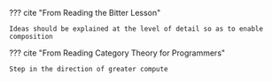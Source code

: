 ??? cite "From Reading the Bitter Lesson" 

    Ideas should be explained at the level of detail so as to enable composition

??? cite "From Reading Category Theory for Programmers" 

    Step in the direction of greater compute
